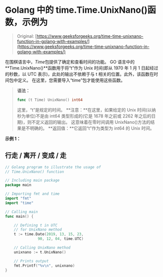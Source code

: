 # Golang 中的 time.Time.UnixNano()函数，示例为

> Original: [https://www.geeksforgeeks.org/time-time-unixnano-function-in-golang-with-examples/](https://www.geeksforgeeks.org/time-time-unixnano-function-in-golang-with-examples/)

在围棋语言中，*Time*包提供了确定和查看时间的功能。 GO 语言中的**Time.UnixNano()**函数用于将“t”作为 Unix 时间(即从 1970 年 1 月 1 日起经过的秒数，以 UTC 表示)，此处的输出不依赖于与 t 相关的位置。此外，该函数在时间包中定义。 在这里，您需要导入“time”包才能使用这些函数。

> **语法：**
> 
> ```go
> func (t Time) UnixNano() int64
> ```
> 
> 这里，“t”是规定的时间。
> **注意：**在这里，如果给定的 Unix 时间(以纳秒为单位)不是由 int64 类型形成的(它是 1678 年之前或 2262 年之后的日期)，则不定义返回的输出。 这意味着在零时间调用 UnixNano()方法的结果是不明确的。
> **返回值：**它返回“t”作为类型为 int64 的 Unix 时间。

**示例 1：**

## 行走 / 离开 / 变成 / 走

```go
// Golang program to illustrate the usage of
// Time.UnixNano() function

// Including main package
package main

// Importing fmt and time
import "fmt"
import "time"

// Calling main
func main() {

    // Defining t in UTC
    // for UnixNano method
    t := time.Date(2019, 13, 15, 23,
               90, 12, 04, time.UTC)

    // Calling UnixNano method
    unixnano := t.UnixNano()

    // Prints output
    fmt.Printf("%v\n", unixnano)
}
```
